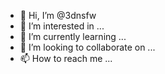 - 👋 Hi, I’m @3dnsfw
- 👀 I’m interested in ...
- 🌱 I’m currently learning ...
- 💞️ I’m looking to collaborate on ...
- 📫 How to reach me ...

<!---
3dnsfw/3dnsfw is a ✨ special ✨ repository because its `README.md` (this file) appears on your GitHub profile.
You can click the Preview link to take a look at your changes.
--->
